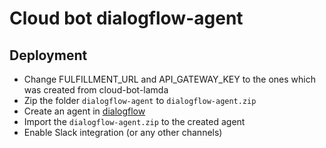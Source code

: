 # Cloud bot dialogflow-agent

## Deployment
* Change FULFILLMENT_URL and API_GATEWAY_KEY to the ones which was created from cloud-bot-lamda
* Zip the folder `dialogflow-agent` to `dialogflow-agent.zip`
* Create an agent in [dialogflow](https://console.dialogflow.com)
* Import the `dialogflow-agent.zip` to the created agent
* Enable Slack integration (or any other channels)

